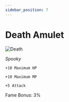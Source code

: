 ```yaml
---
sidebar_position: 7
---
```


# Death Amulet

![Death](https://vwiki.valorserver.com/api/item/picture/death%20amulet)

<i>Spooky</i>

    +10 Maximum HP
    
    +10 Maximum MP
    
    +5 Attack
    
Fame Bonus: 3%
